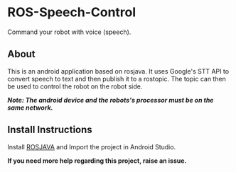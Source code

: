 # ROS-Speech-Control
Command your robot with voice (speech).

## About
This is an android application based on rosjava. It uses Google's STT API to convert speech to text and then publish it to a rostopic.
The topic can then be used to control the robot on the robot side.

***Note: The android device and the robots's processor must be on the same network.***

## Install Instructions
Install [ROSJAVA](https://github.com/rosjava) and Import the project in Android Studio.

__If you need more help regarding this project, raise an issue.__

